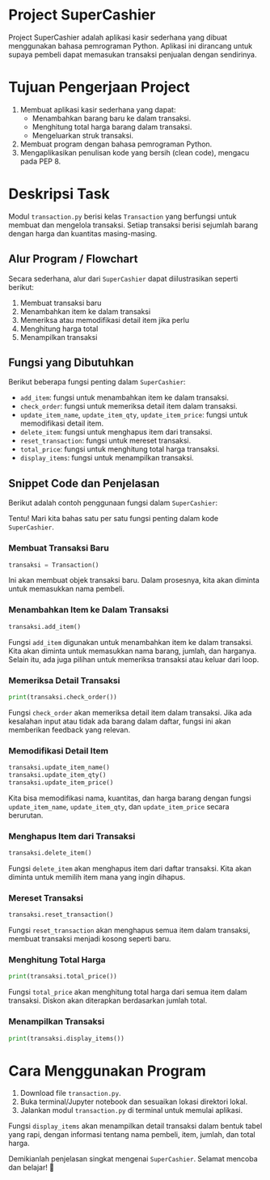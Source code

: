 # Project SuperCashier

Project SuperCashier adalah aplikasi kasir sederhana yang dibuat menggunakan bahasa pemrograman Python. Aplikasi ini dirancang untuk supaya pembeli dapat memasukan transaksi penjualan dengan sendirinya. 

# Tujuan Pengerjaan Project

1. Membuat aplikasi kasir sederhana yang dapat:
    - Menambahkan barang baru ke dalam transaksi.
    - Menghitung total harga barang dalam transaksi.
    - Mengeluarkan struk transaksi.
2. Membuat program dengan bahasa pemrograman Python.
3. Mengaplikasikan penulisan kode yang bersih (clean code), mengacu pada PEP 8.

# Deskripsi Task

Modul `transaction.py` berisi kelas `Transaction` yang berfungsi untuk membuat dan mengelola transaksi. Setiap transaksi berisi sejumlah barang dengan harga dan kuantitas masing-masing.

## Alur Program / Flowchart

Secara sederhana, alur dari `SuperCashier` dapat diilustrasikan seperti berikut:

1. Membuat transaksi baru
2. Menambahkan item ke dalam transaksi
3. Memeriksa atau memodifikasi detail item jika perlu
4. Menghitung harga total
5. Menampilkan transaksi

## Fungsi yang Dibutuhkan

Berikut beberapa fungsi penting dalam `SuperCashier`:

- `add_item`: fungsi untuk menambahkan item ke dalam transaksi.
- `check_order`: fungsi untuk memeriksa detail item dalam transaksi.
- `update_item_name`, `update_item_qty`, `update_item_price`: fungsi untuk memodifikasi detail item.
- `delete_item`: fungsi untuk menghapus item dari transaksi.
- `reset_transaction`: fungsi untuk mereset transaksi.
- `total_price`: fungsi untuk menghitung total harga transaksi.
- `display_items`: fungsi untuk menampilkan transaksi.

## Snippet Code dan Penjelasan

Berikut adalah contoh penggunaan fungsi dalam `SuperCashier`:

Tentu! Mari kita bahas satu per satu fungsi penting dalam kode `SuperCashier`.

### Membuat Transaksi Baru

```python
transaksi = Transaction()
```

Ini akan membuat objek transaksi baru. Dalam prosesnya, kita akan diminta untuk memasukkan nama pembeli.

### Menambahkan Item ke Dalam Transaksi

```python
transaksi.add_item()
```

Fungsi `add_item` digunakan untuk menambahkan item ke dalam transaksi. Kita akan diminta untuk memasukkan nama barang, jumlah, dan harganya. Selain itu, ada juga pilihan untuk memeriksa transaksi atau keluar dari loop.

### Memeriksa Detail Transaksi

```python
print(transaksi.check_order())
```

Fungsi `check_order` akan memeriksa detail item dalam transaksi. Jika ada kesalahan input atau tidak ada barang dalam daftar, fungsi ini akan memberikan feedback yang relevan.

### Memodifikasi Detail Item

```python
transaksi.update_item_name()
transaksi.update_item_qty()
transaksi.update_item_price()
```

Kita bisa memodifikasi nama, kuantitas, dan harga barang dengan fungsi `update_item_name`, `update_item_qty`, dan `update_item_price` secara berurutan.

### Menghapus Item dari Transaksi

```python
transaksi.delete_item()
```

Fungsi `delete_item` akan menghapus item dari daftar transaksi. Kita akan diminta untuk memilih item mana yang ingin dihapus.

### Mereset Transaksi

```python
transaksi.reset_transaction()
```

Fungsi `reset_transaction` akan menghapus semua item dalam transaksi, membuat transaksi menjadi kosong seperti baru.

### Menghitung Total Harga

```python
print(transaksi.total_price())
```

Fungsi `total_price` akan menghitung total harga dari semua item dalam transaksi. Diskon akan diterapkan berdasarkan jumlah total.

### Menampilkan Transaksi

```python
print(transaksi.display_items())
```

# Cara Menggunakan Program

1. Download file `transaction.py`.
2. Buka terminal/Jupyter notebook dan sesuaikan lokasi direktori lokal.
3. Jalankan modul `transaction.py` di terminal untuk memulai aplikasi.

Fungsi `display_items` akan menampilkan detail transaksi dalam bentuk tabel yang rapi, dengan informasi tentang nama pembeli, item, jumlah, dan total harga.


Demikianlah penjelasan singkat mengenai `SuperCashier`. Selamat mencoba dan belajar! 🎉
